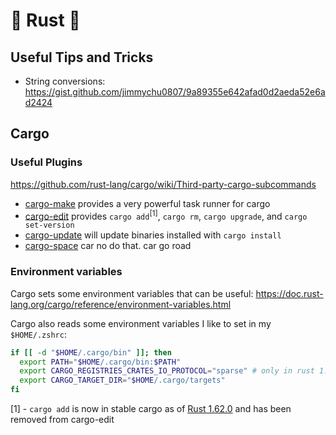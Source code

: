 # 🚀 Rust 🚀

## Useful Tips and Tricks
* String conversions: https://gist.github.com/jimmychu0807/9a89355e642afad0d2aeda52e6ad2424

## Cargo
### Useful Plugins
https://github.com/rust-lang/cargo/wiki/Third-party-cargo-subcommands

* [cargo-make](https://github.com/sagiegurari/cargo-make) provides a very powerful task runner for cargo
* [cargo-edit](https://github.com/killercup/cargo-edit) provides `cargo add`<sup>[1]</sup>, `cargo rm`, `cargo upgrade`, and `cargo set-version`
* [cargo-update](https://github.com/nabijaczleweli/cargo-update) will update binaries installed with `cargo install`
* [cargo-space](https://github.com/khyperia/cargo-space) car no do that. car go road

### Environment variables
Cargo sets some environment variables that can be useful: https://doc.rust-lang.org/cargo/reference/environment-variables.html

Cargo also reads some environment variables I like to set in my `$HOME/.zshrc`:
```bash
if [[ -d "$HOME/.cargo/bin" ]]; then
  export PATH="$HOME/.cargo/bin:$PATH"
  export CARGO_REGISTRIES_CRATES_IO_PROTOCOL="sparse" # only in rust 1.68 or newer: https://blog.rust-lang.org/inside-rust/2023/01/30/cargo-sparse-protocol.html
  export CARGO_TARGET_DIR="$HOME/.cargo/targets"
fi
```

[1] - `cargo add` is now in stable cargo as of [Rust 1.62.0](https://blog.rust-lang.org/2022/06/30/Rust-1.62.0.html) and has been removed from cargo-edit
